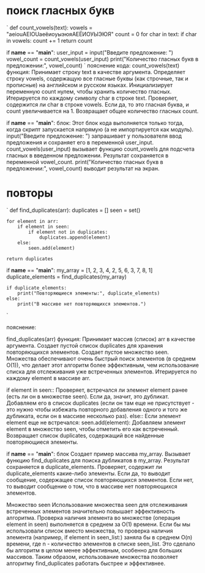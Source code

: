# поиск гласных букв

`
def count_vowels(text):
    vowels = "aeiouAEIOUаеёиоуыэюяАЕЁИОУЫЭЮЯ"
    count = 0
    for char in text:
        if char in vowels:
            count += 1
    return count


if __name__ == "__main__":
    user_input = input("Введите предложение: ")
    vowel_count = count_vowels(user_input)
    print("Количество гласных букв в предложении:", vowel_count)
`
пояснение кода:
count_vowels(text) функция:
Принимает строку text в качестве аргумента.
Определяет строку vowels, содержащую все гласные буквы (как строчные, так и прописные) на английском и русском языках.
Инициализирует переменную count нулем, чтобы хранить количество гласных.
Итерируется по каждому символу char в строке text.
Проверяет, содержится ли char в строке vowels. Если да, то это гласная буква, и count увеличивается на 1.
Возвращает общее количество гласных count.

if __name__ == "__main__": блок:
Этот блок кода выполняется только тогда, когда скрипт запускается напрямую (а не импортируется как модуль).
input("Введите предложение: ") запрашивает у пользователя ввод предложения и сохраняет его в переменной user_input.
count_vowels(user_input) вызывает функцию count_vowels для подсчета гласных в введенном предложении. Результат сохраняется в переменной vowel_count.
print("Количество гласных букв в предложении:", vowel_count) выводит результат на экран.

# повторы

`
def find_duplicates(arr):
    duplicates = []
    seen = set()

    for element in arr:
        if element in seen:
            if element not in duplicates:
                duplicates.append(element)
        else:
            seen.add(element)

    return duplicates


if __name__ == "__main__":
    my_array = [1, 2, 3, 4, 2, 5, 6, 3, 7, 8, 1]
    duplicate_elements = find_duplicates(my_array)

    if duplicate_elements:
        print("Повторяющиеся элементы:", duplicate_elements)
    else:
        print("В массиве нет повторяющихся элементов.")
`

пояснение:

find_duplicates(arr) функция:
Принимает массив (список) arr в качестве аргумента.
Создает пустой список duplicates для хранения повторяющихся элементов.
Создает пустое множество seen. Множества обеспечивают очень быстрый поиск элементов (в среднем O(1)), что делает этот алгоритм более эффективным, чем использование списка для отслеживания уже встреченных элементов.
Итерируется по каждому element в массиве arr.

if element in seen:: Проверяет, встречался ли элемент element ранее (есть ли он в множестве seen).
Если да, значит, это дубликат. Добавляем его в список duplicates (если он там еще не присутствует - это нужно чтобы избежать повторного добавления одного и того же дубликата, если он в массиве несколько раз).
else:: Если элемент element еще не встречался:
seen.add(element): Добавляем элемент element в множество seen, чтобы отметить его как встреченный.
Возвращает список duplicates, содержащий все найденные повторяющиеся элементы.

if __name__ == "__main__": блок
Создает пример массива my_array.
Вызывает функцию find_duplicates для поиска дубликатов в my_array. Результат сохраняется в duplicate_elements.
Проверяет, содержит ли duplicate_elements какие-либо элементы.
Если да, то выводит сообщение, содержащее список повторяющихся элементов.
Если нет, то выводит сообщение о том, что в массиве нет повторяющихся элементов.

Множество seen
Использование множества seen для отслеживания встреченных элементов значительно повышает эффективность алгоритма. Проверка наличия элемента во множестве (операция element in seen) выполняется в среднем за O(1) времени. Если бы мы использовали список вместо множества, то проверка наличия элемента (например, if element in seen_list:) заняла бы в среднем O(n) времени, где n - количество элементов в списке seen_list. Это сделало бы алгоритм в целом менее эффективным, особенно для больших массивов. Таким образом, использование множества позволяет алгоритму find_duplicates работать быстрее и эффективнее.

